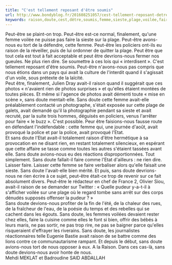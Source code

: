 ```yaml
---
title: "C'est tellement reposant d'être soumis"
url: http://www.bondyblog.fr/201608251057/cest-tellement-reposant-detre-soumis/#.V765XYUbYfo
keywords: raison,doute,cest,dêtre,soumis,femme,sieste,plage,voilée,faire,avaitil,reposant,photos,peutêtre
---
```

Peut-être se plaint-on trop. Peut-être est-ce normal, finalement, qu'une femme voilée ne puisse pas faire la sieste sur la plage. Peut-être avons-nous eu tort de la défendre, cette femme. Peut-être les policiers ont-ils eu raison de la réveiller, puis de lui ordonner de quitter la plage. Peut être que tout cela est tout à fait acceptable et peut être devrions-nous fermer nos gueules. Ne plus rien dire. Se soumettre à ces lois qui « interdisent ». C'est tellement reposant d'être soumis. Peut-être n'avons-nous pas compris que nous étions dans un pays qui avait la culture de l'interdit quand il s'agissait d'un voile, sous prétexte de la laïcité.\
Peut être, finalement, Julien Dray avait-il raison quand il suggérait que ces photos « n'avaient rien de photos surprises » et qu'elles étaient montées de toutes pièces. Et même si l'agence de photos avait démenti toute « mise en scène », sans doute mentait-elle. Sans doute cette femme avait-elle préalablement contacté un photographe, s'était exposée sur cette plage de galets, avait demandé qu'il la photographie pendant sa sieste et avait recruté, par la suite trois hommes, déguisés en policiers, venus l'arrêter pour faire « le buzz ». C'est possible. Peur être faisions-nous fausse route en défendant l'indéfendable : cette femme qui, une journée d'août, avait provoqué la police et par la police, avait provoqué l'Etat.\
Et sans doute l'Etat avait-il totalement raison d'être hermétique à sa provocation en ne disant rien, en restant totalement silencieux, en espérant que cette affaire se tasse comme toutes les autres s'étaient tassées avant elle. Sans doute avions-nous eu des réactions disproportionnées. Tout simplement. Sans doute fallait-il faire comme l'Etat d'ailleurs : ne rien dire. Laisser faire. Laisser cette femme se faire verbaliser alors qu'elle faisait une sieste. Sans doute l'avait-elle bien mérité. Et puis, sans doute devrions-nous ne rien écrire à ce sujet, peut-être était-ce trop de revenir sur ce fait absolument divers. Peut-être le rédacteur en chef de France 2, Olivier Siou, avait-il raison de se demander sur Twitter : « Quelle pudeur y-a-t-il à s'afficher voilée sur une plage où le regard tombe sans arrêt sur des corps dénudés supposés offenser la pudeur ? »\
Sans doute devions-nous profiter de la fin de l'été, de la chaleur des rues, de la fraîcheur de l'eau, de la poésie du temps et des rebelles qui se cachent dans les égouts. Sans doute, les femmes voilées devaient rester chez elles, faire la cuisine comme elles le font si bien, offrir des bébés à leurs maris, ne pas sortir, ne pas trop rire, ne pas se baigner parce qu'elles risqueraient d'effrayer les riverains. Sans doute, les journalistes réactionnaires telle Eugenie Bastie avait raison de se battre comme des lions contre ce communautarisme rampant. Et depuis le début, sans doute avions-nous tort de nous opposer à eux. A la Raison. Dans ces cas-là, sans doute devions-nous avoir honte de nous.\
Mehdi MEKLAT et Badroudine SAID ABDALLAH
